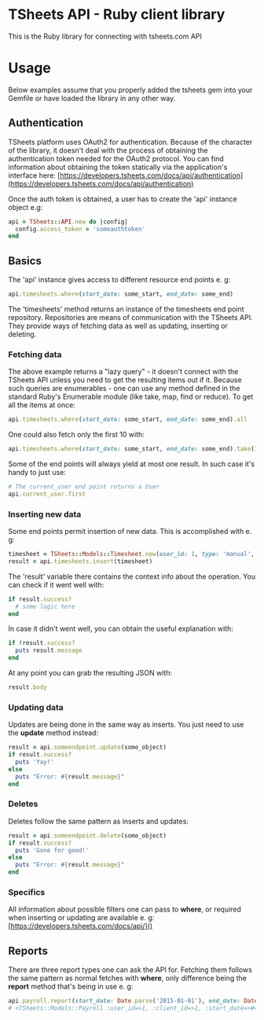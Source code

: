 # TSheets API - Ruby client library

This is the Ruby library for connecting with tsheets.com API

# Usage

Below examples assume that you properly added the tsheets gem into your Gemfile or have loaded the library in any other way.

## Authentication

TSheets platform uses OAuth2 for authentication. Because of the character of the library, it doesn't deal with the process of obtaining the authentication token needed for the OAuth2 protocol. You can find information about obtaining the token statically via the application's interface here: [https://developers.tsheets.com/docs/api/authentication](https://developers.tsheets.com/docs/api/authentication)

Once the auth token is obtained, a user has to create the 'api' instance object e.g:

```ruby
api = TSheets::API.new do |config| 
  config.access_token = 'someauthtoken'
end
```

## Basics

The 'api' instance gives access to different resource end points e. g:

```ruby
api.timesheets.where(start_date: some_start, end_date: some_end)
```

The 'timesheets' method returns an instance of the timesheets end point repository. Repositories are means of communication with the TSheets API. They provide ways of fetching data as well as updating, inserting or deleting.

### Fetching data

The above example returns a "lazy query" - it doesn't connect with the TSheets API unless you need to get the resulting items out if it. Because such queries are enumerables - one can use any method defined in the standard Ruby's Enumerable module (like take, map, find or reduce). To get all the items at once:

```ruby
api.timesheets.where(start_date: some_start, end_date: some_end).all
```

One could also fetch only the first 10 with:

```ruby
api.timesheets.where(start_date: some_start, end_date: some_end).take(10)
```

Some of the end points will always yield at most one result. In such case it's handy to just use:

```ruby
# The current_user end point returns a User
api.current_user.first
```

### Inserting new data

Some end points permit insertion of new data. This is accomplished with e. g:

```ruby
timesheet = TSheets::Models::Timesheet.new(user_id: 1, type: 'manual', date: '2015-01-01', duration: 60*60)
result = api.timesheets.insert(timesheet)
```


The 'result' variable there contains the context info about the operation. You can check if it went well with:

```ruby
if result.success?
  # some logic here
end
```

In case it didn't went well, you can obtain the useful explanation with:

```ruby
if !result.success?
  puts result.message
end
```

At any point you can grab the resulting JSON with:

```ruby
result.body
```

### Updating data

Updates are being done in the same way as inserts. You just need to use the **update** method instead:

```ruby
result = api.someendpoint.update(some_object)
if result.success?
  puts 'Yay!'
else
  puts "Error: #{result.message}"
end
```

### Deletes

Deletes follow the same pattern as inserts and updates:

```ruby
result = api.someendpoint.delete(some_object)
if result.success?
  puts 'Gone for good!'
else
  puts "Error: #{result.message}"
end
```

### Specifics

All information about possible filters one can pass to **where**, or required when inserting or updating are available e. g: [https://developers.tsheets.com/docs/api/]()

## Reports

There are three report types one can ask the API for. Fetching them follows the same pattern as normal fetches with **where**, only difference being the **report** method that's being in use e. g:

```ruby
api.payroll.report(start_date: Date.parse('2015-01-01'), end_date: Date.parse('2015-05-01')).first
# <TSheets::Models::Payroll :user_id=>1, :client_id=>1, :start_date=>#<Date: 2015-01-01 ((2457024j,0s,0n),+0s,2299161j)>, :end_date=>#<Date: 2015-05-01 ((2457144j,0s,0n),+0s,2299161j)>, :total_re_seconds=>7200, :total_ot_seconds=>0, :total_dt_seconds=>0, :total_pto_seconds=>0, :total_work_seconds=>7200, :pto_seconds=>>
```
